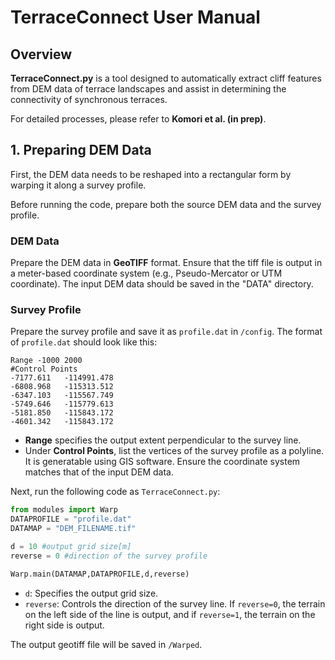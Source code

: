 # TerraceConnect User Manual
## Overview
**TerraceConnect.py** is a tool designed to automatically extract cliff features from DEM data of terrace landscapes and assist in determining the connectivity of synchronous terraces.

For detailed processes, please refer to **Komori et al. (in prep)**.

## 1. Preparing DEM Data
First, the DEM data needs to be reshaped into a rectangular form by warping it along a survey profile. 

Before running the code, prepare both the source DEM data and the survey profile.

### DEM Data
Prepare the DEM data in **GeoTIFF** format. Ensure that the tiff file is output in a meter-based coordinate system (e.g., Pseudo-Mercator or UTM coordinate). The input DEM data should be saved in the "DATA" directory.

### Survey Profile
Prepare the survey profile and save it as `profile.dat` in `/config`. The format of `profile.dat` should look like this:
```
Range -1000 2000
#Control Points
-7177.611   -114991.478
-6808.968   -115313.512
-6347.103   -115567.749
-5749.646   -115779.613
-5181.850   -115843.172
-4601.342   -115843.172
```
- **Range** specifies the output extent perpendicular to the survey line.
- Under **Control Points**, list the vertices of the survey profile as a polyline. It is generatable using GIS software. Ensure the coordinate system matches that of the input DEM data.

Next, run the following code as `TerraceConnect.py`:

```python
from modules import Warp
DATAPROFILE = "profile.dat"
DATAMAP = "DEM_FILENAME.tif"

d = 10 #output grid size[m]
reverse = 0 #direction of the survey profile

Warp.main(DATAMAP,DATAPROFILE,d,reverse)
```
- `d`: Specifies the output grid size.
- `reverse`: Controls the direction of the survey line. If `reverse=0`, the terrain on the left side of the line is output, and if `reverse=1`, the terrain on the right side is output.

The output geotiff file will be saved in `/Warped`.

